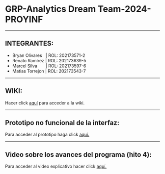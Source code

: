 # GRP-Analytics Dream Team-2024-PROYINF
***
## INTEGRANTES:
* Bryan Olivares &nbsp;&nbsp;| ROL: 202173571-2
* Renato Ramírez | ROL: 202173639-5
* Marcel Silva&nbsp;&nbsp;&nbsp;&nbsp;&nbsp;&nbsp;&nbsp;| ROL: 202173597-6
* Matias Torrejon | ROL: 202173543-7
***
## WIKI:
Hacer click [aquí](https://github.com/xReNatS/GRP-xx-2024-PROYINF/wiki) para acceder a la wiki.
***
## Prototipo no funcional de la interfaz:
Para acceder al prototipo haga click [aquí.](https://drive.google.com/drive/folders/12ehyVg43Ym6FuP-r2PiIgXE5Mse-qME1?usp=sharing)
***
## Video sobre los avances del programa (hito 4):
Para acceder al video explicativo hacer click 
[aquí.](https://youtu.be/DfQ3zQJ2a70)
